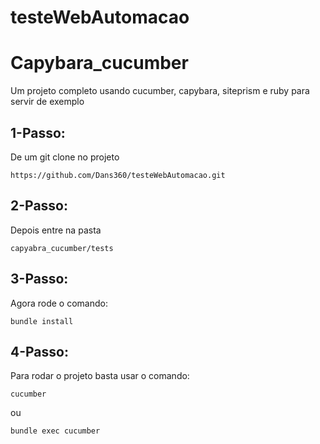 # testeWebAutomacao
# Capybara_cucumber

Um projeto completo usando cucumber, capybara, siteprism e ruby para servir de exemplo

## 1-Passo:

De um git clone no projeto

```
https://github.com/Dans360/testeWebAutomacao.git
```

## 2-Passo:

Depois entre na pasta

```
capyabra_cucumber/tests
```

## 3-Passo:

Agora rode o comando:

```
bundle install
```

## 4-Passo:

Para rodar o projeto basta usar o comando:

```
cucumber
```

ou

```
bundle exec cucumber
